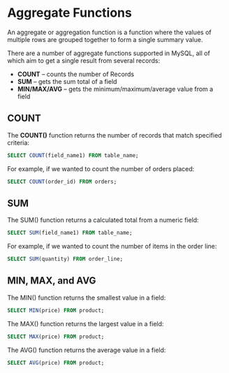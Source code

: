 # Aggregate Functions

An aggregate or aggregation function is a function where the values of multiple rows are grouped together to form a single summary value.

There are a number of aggregate functions supported in MySQL, all of which aim to get a single result from several records:
* **COUNT** – counts the number of Records
* **SUM** – gets the sum total of a field
* **MIN/MAX/AVG** – gets the minimum/maximum/average value from a field

## COUNT

The **COUNT()** function returns the number of records that match specified criteria:
```sql
SELECT COUNT(field_name1) FROM table_name;
```

For example, if we wanted to count the number of orders placed:
```sql
SELECT COUNT(order_id) FROM orders;
```

## SUM

The SUM() function returns a calculated total from a numeric field:
```sql
SELECT SUM(field_name1) FROM table_name;
```

For example, if we wanted to count the number of items in the order line:
```sql
SELECT SUM(quantity) FROM order_line;
```

## MIN, MAX, and AVG

The MIN() function returns the smallest value in a field:
```sql
SELECT MIN(price) FROM product;
```

The MAX() function returns the largest value in a field:
```sql
SELECT MAX(price) FROM product;
```

The AVG() function returns the average value in a field:
```sql
SELECT AVG(price) FROM product;
```
